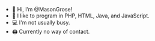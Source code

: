 - 👋 Hi, I’m @MasonGrose!
- 🌱 I like to program in PHP, HTML, Java, and JavaScript. 
- 💻 I'm not usually busy.
- 🖨️ Currently no way of contact.
